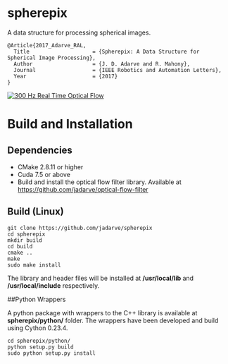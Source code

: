 # spherepix

A data structure for processing spherical images.

    @Article{2017_Adarve_RAL,
      Title                    = {Spherepix: A Data Structure for Spherical Image Processing},
      Author                   = {J. D. Adarve and R. Mahony},
      Journal                  = {IEEE Robotics and Automation Letters},
      Year                     = {2017}
    }


[![300 Hz Real Time Optical Flow ](http://img.youtube.com/vi/_oW1vMdBMuY/0.jpg)](http://www.youtube.com/watch?v=_oW1vMdBMuY)



# Build and Installation

## Dependencies

  * CMake 2.8.11 or higher
  * Cuda 7.5 or above
  * Build and install the optical flow filter library. Available at https://github.com/jadarve/optical-flow-filter

## Build (Linux)

    git clone https://github.com/jadarve/spherepix
    cd spherepix
    mkdir build
    cd build
    cmake ..
    make
    sudo make install 
    

The library and header files will be installed at **/usr/local/lib** and **/usr/local/include** respectively.


##Python Wrappers

A python package with wrappers to the C++ library is available at **spherepix/python/** folder. The wrappers have been developed and build using Cython 0.23.4.

    cd spherepix/python/
    python setup.py build
    sudo python setup.py install
